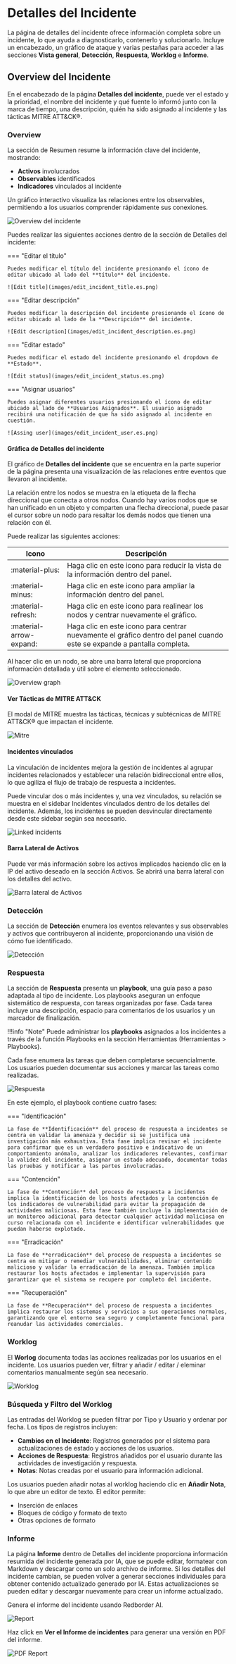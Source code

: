 # Detalles del Incidente

La página de detalles del incidente ofrece información completa sobre un incidente, lo que ayuda a diagnosticarlo, contenerlo y solucionarlo. Incluye un encabezado, un gráfico de ataque y varias pestañas para acceder a las secciones **Vista general**, **Detección**, **Respuesta**, **Worklog** e **Informe**.

## Overview del Incidente

En el encabezado de la página **Detalles del incidente**, puede ver el estado y la prioridad, el nombre del incidente y qué fuente lo informó junto con la marca de tiempo, una descripción, quién ha sido asignado al incidente y las tácticas MITRE ATT&CK®.

### Overview

La sección de Resumen resume la información clave del incidente, mostrando:

- **Activos** involucrados
- **Observables** identificados
- **Indicadores** vinculados al incidente

Un gráfico interactivo visualiza las relaciones entre los observables, permitiendo a los usuarios comprender rápidamente sus conexiones.

![Overview del incidente](images/incidents_overview.es.png)

Puedes realizar las siguientes acciones dentro de la sección de Detalles del incidente:

=== "Editar el título"

    Puedes modificar el título del incidente presionando el ícono de editar ubicado al lado del **título** del incidente.

    ![Edit title](images/edit_incident_title.es.png)

=== "Editar descripción"

    Puedes modificar la descripción del incidente presionando el ícono de editar ubicado al lado de la **Descripción** del incidente.

    ![Edit description](images/edit_incident_description.es.png)

=== "Editar estado"

    Puedes modificar el estado del incidente presionando el dropdown de **Estado**.

    ![Edit status](images/edit_incident_status.es.png)

=== "Asignar usuarios"

    Puedes asignar diferentes usuarios presionando el ícono de editar ubicado al lado de **Usuarios Asignados**. El usuario asignado recibirá una notificación de que ha sido asignado al incidente en cuestión.

    ![Assing user](images/edit_incident_user.es.png)

#### Gráfica de Detalles del incidente

El gráfico de **Detalles del incidente** que se encuentra en la parte superior de la página presenta una visualización de las relaciones entre eventos que llevaron al incidente.

La relación entre los nodos se muestra en la etiqueta de la flecha direccional que conecta a otros nodos. Cuando hay varios nodos que se han unificado en un objeto y comparten una flecha direccional, puede pasar el cursor sobre un nodo para resaltar los demás nodos que tienen una relación con él.

Puede realizar las siguientes acciones:

| Icono                   | Descripción                                                                                                             |
| ----------------------- | ----------------------------------------------------------------------------------------------------------------------- |
| :material-plus:         | Haga clic en este icono para reducir la vista de la información dentro del panel.                                       |
| :material-minus:        | Haga clic en este icono para ampliar la información dentro del panel.                                                   |
| :material-refresh:      | Haga clic en este icono para realinear los nodos y centrar nuevamente el gráfico.                                       |
| :material-arrow-expand: | Haga clic en este icono para centrar nuevamente el gráfico dentro del panel cuando este se expande a pantalla completa. |

Al hacer clic en un nodo, se abre una barra lateral que proporciona información detallada y útil sobre el elemento seleccionado.

![Overview graph](images/overview_graph_sidebar.es.png)

#### Ver Tácticas de MITRE ATT&CK 

El modal de MITRE muestra las tácticas, técnicas y subtécnicas de MITRE ATT&CK® que impactan el incidente.

![Mitre](images/mitre.es.png)

#### Incidentes vinculados

La vinculación de incidentes mejora la gestión de incidentes al agrupar incidentes relacionados y establecer una relación bidireccional entre ellos, lo que agiliza el flujo de trabajo de respuesta a incidentes.

Puede vincular dos o más incidentes y, una vez vinculados, su relación se muestra en el sidebar Incidentes vinculados dentro de los detalles del incidente. Además, los incidentes se pueden desvincular directamente desde este sidebar según sea necesario.

![Linked incidents](images/linked_incidents.es.png)

#### Barra Lateral de Activos

Puede ver más información sobre los activos implicados haciendo clic en la IP del activo deseado en la sección Activos. Se abrirá una barra lateral con los detalles del activo.

![Barra lateral de Activos](images/assets_sidebar.es.png)

### Detección

La sección de **Detección** enumera los eventos relevantes y sus observables y activos que contribuyeron al incidente, proporcionando una visión de cómo fue identificado.

![Detección](images/incidents_detection.es.png)

### Respuesta

La sección de **Respuesta** presenta un **playbook**, una guía paso a paso adaptada al tipo de incidente. Los playbooks aseguran un enfoque sistemático de respuesta, con tareas organizadas por fase. Cada tarea incluye una descripción, espacio para comentarios de los usuarios y un marcador de finalización.

!!!info "Note"
    Puede administrar los **playbooks** asignados a los incidentes a través de la función Playbooks en la sección Herramientas (Herramientas > Playbooks).

Cada fase enumera las tareas que deben completarse secuencialmente. Los usuarios pueden documentar sus acciones y marcar las tareas como realizadas.

![Respuesta](images/incidents_response.es.png)

En este ejemplo, el playbook contiene cuatro fases:

=== "Identificación"

    La fase de **Identificación** del proceso de respuesta a incidentes se centra en validar la amenaza y decidir si se justifica una investigación más exhaustiva. Esta fase implica revisar el incidente para confirmar que es un verdadero positivo e indicativo de un comportamiento anómalo, analizar los indicadores relevantes, confirmar la validez del incidente, asignar un estado adecuado, documentar todas las pruebas y notificar a las partes involucradas.

=== "Contención"

    La fase de **Contención** del proceso de respuesta a incidentes implica la identificación de los hosts afectados y la contención de los indicadores de vulnerabilidad para evitar la propagación de actividades maliciosas. Esta fase también incluye la implementación de un monitoreo adicional para detectar cualquier actividad maliciosa en curso relacionada con el incidente e identificar vulnerabilidades que puedan haberse explotado.

=== "Erradicación"

    La fase de **erradicación** del proceso de respuesta a incidentes se centra en mitigar o remediar vulnerabilidades, eliminar contenido malicioso y validar la erradicación de la amenaza. También implica restaurar los hosts afectados e implementar la supervisión para garantizar que el sistema se recupere por completo del incidente.

=== "Recuperación"

    La fase de **Recuperación** del proceso de respuesta a incidentes implica restaurar los sistemas y servicios a sus operaciones normales, garantizando que el entorno sea seguro y completamente funcional para reanudar las actividades comerciales.

### Worklog

El **Worlog** documenta todas las acciones realizadas por los usuarios en el incidente. Los usuarios pueden ver, filtrar y añadir / editar / eleminar comentarios manualmente según sea necesario.

![Worklog](images/incidents_workload.es.png)

### Búsqueda y Filtro del Worklog

Las entradas del Worklog se pueden filtrar por Tipo y Usuario y ordenar por fecha. Los tipos de registros incluyen:

- **Cambios en el Incidente**: Registros generados por el sistema para actualizaciones de estado y acciones de los usuarios.
- **Acciones de Respuesta**: Registros añadidos por el usuario durante las actividades de investigación y respuesta.
- **Notas**: Notas creadas por el usuario para información adicional.

Los usuarios pueden añadir notas al worklog haciendo clic en **Añadir Nota**, lo que abre un editor de texto. El editor permite:

- Inserción de enlaces
- Bloques de código y formato de texto
- Otras opciones de formato

### Informe

La página **Informe** dentro de Detalles del incidente proporciona información resumida del incidente generada por IA, que se puede editar, formatear con Markdown y descargar como un solo archivo de informe. Si los detalles del incidente cambian, se pueden volver a generar secciones individuales para obtener contenido actualizado generado por IA. Estas actualizaciones se pueden editar y descargar nuevamente para crear un informe actualizado.

Genera el informe del incidente usando Redborder AI.

![Report](images/incidents_report.es.png)

Haz click en **Ver el Informe de incidentes** para generar una versión en PDF del informe.

![PDF Report](images/incidents_report_pdf.es.png)

